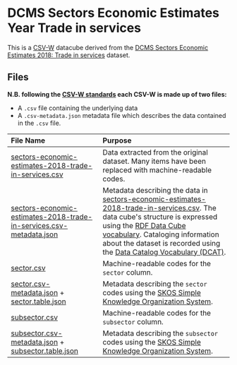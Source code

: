 # DCMS Sectors Economic Estimates Year Trade in services

This is a [CSV-W](https://csvw.org/) datacube derived from the [DCMS Sectors Economic Estimates 2018: Trade in services](https://www.gov.uk/government/statistics/dcms-sectors-economic-estimates-2018-trade-in-services) dataset.

## Files

**N.B. following the [CSV-W standards](https://csvw.org/) each CSV-W is made up of two files:**

* A `.csv` file containing the underlying data
* A `.csv-metadata.json` metadata file which describes the data contained in the `.csv` file.

| File Name                                                                                                                                    | Purpose                                                                                                                                                                                                                                                                                                                                                                                                      |
|:---------------------------------------------------------------------------------------------------------------------------------------------|:-------------------------------------------------------------------------------------------------------------------------------------------------------------------------------------------------------------------------------------------------------------------------------------------------------------------------------------------------------------------------------------------------------------|
| [sectors-economic-estimates-2018-trade-in-services.csv](./sectors-economic-estimates-2018-trade-in-services.csv)                             | Data extracted from the original dataset. Many items have been replaced with machine-readable codes.                                                                                                                                                                                                                                                                                                         |
| [sectors-economic-estimates-2018-trade-in-services.csv-metadata.json](./sectors-economic-estimates-2018-trade-in-services.csv-metadata.json) | Metadata describing the data in [sectors-economic-estimates-2018-trade-in-services.csv](./sectors-economic-estimates-2018-trade-in-services.csv). The data cube's structure is expressed using the [RDF Data Cube vocabulary](https://www.w3.org/TR/vocab-data-cube/). Cataloging information about the dataset is recorded using the [Data Catalog Vocabulary (DCAT)](https://www.w3.org/TR/vocab-dcat-2/). |
| [sector.csv](./sector.csv)                                                                                                                   | Machine-readable codes for the `sector` column.                                                                                                                                                                                                                                                                                                                                                              |
| [sector.csv-metadata.json](./sector.csv-metadata.json) + [sector.table.json](./sector.table.json)                                                                                        | Metadata describing the `sector` codes using the [SKOS Simple Knowledge Organization System](https://www.w3.org/2004/02/skos/).                                                                                                                                                                                                                                                                              |
| [subsector.csv](./subsector.csv)                                                                                                             | Machine-readable codes for the `subsector` column.                                                                                                                                                                                                                                                                                                                                                           |
| [subsector.csv-metadata.json](./subsector.csv-metadata.json) + [subsector.table.json](./subsector.table.json)                                                                                | Metadata describing the `subsector` codes using the [SKOS Simple Knowledge Organization System](https://www.w3.org/2004/02/skos/).                                                                                                                                                                                                                                                                           |

